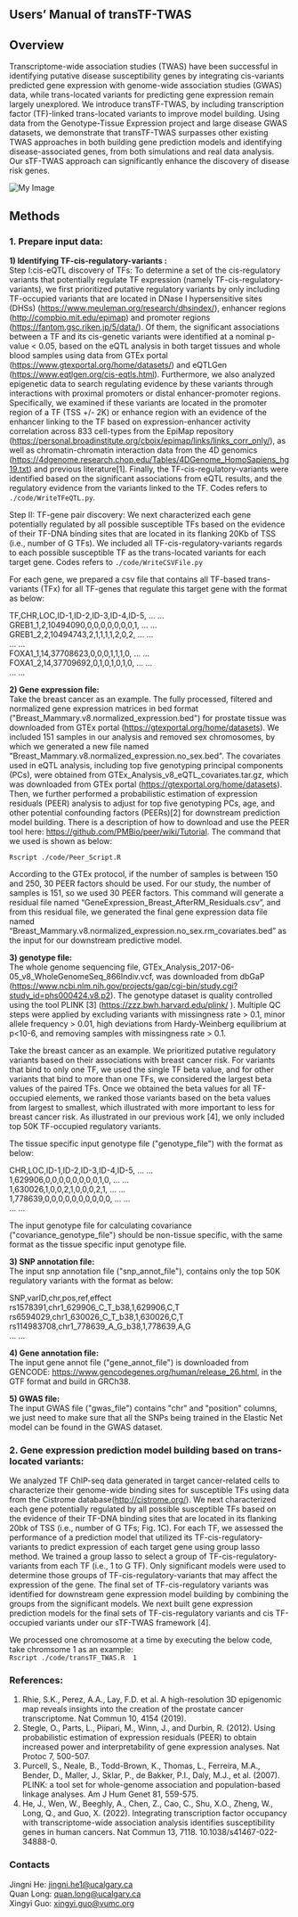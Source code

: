 ## Users’ Manual of transTF-TWAS
## Overview
Transcriptome-wide association studies (TWAS) have been successful in identifying putative disease susceptibility genes by integrating cis-variants predicted gene expression with genome-wide association studies (GWAS) data, while trans-located variants for predicting gene expression remain largely unexplored. We introduce transTF-TWAS, by including transcription factor (TF)-linked trans-located variants to improve model building. Using data from the Genotype-Tissue Expression project and large disease GWAS datasets, we demonstrate that transTF-TWAS surpasses other existing TWAS approaches in both building gene prediction models and identifying disease-associated genes, from both simulations and real data analysis.  Our sTF-TWAS approach can significantly enhance the discovery of disease risk genes.

![My Image](Fig1A_B.PNG)

## Methods
### 1. Prepare input data: 
**1) Identifying TF-cis-regulatory-variants :**\
Step I:cis-eQTL discovery of TFs: To determine a set of the cis-regulatory variants that potentially regulate TF expression (namely TF-cis-regulatory-variants), we first prioritized putative regulatory variants by only including TF-occupied variants that are located in DNase I hypersensitive sites (DHSs) (https://www.meuleman.org/research/dhsindex/), enhancer regions (http://compbio.mit.edu/epimap) and promoter regions (https://fantom.gsc.riken.jp/5/data/). Of them, the significant associations between a TF and its cis-genetic variants were identified at a nominal p-value < 0.05, based on the eQTL analysis in both target tissues and whole blood samples using data from GTEx portal (https://www.gtexportal.org/home/datasets/) and eQTLGen (https://www.eqtlgen.org/cis-eqtls.html). Furthermore, we also analyzed epigenetic data to search regulating evidence by these variants through interactions with proximal promoters or distal enhancer-promoter regions. Specifically, we examined if these variants are located in the promoter region of a TF (TSS +/- 2K) or enhance region with an evidence of the enhancer linking to the TF based on expression-enhancer activity correlation across 833 cell-types from the EpiMap repository (https://personal.broadinstitute.org/cboix/epimap/links/links_corr_only/), as well as chromatin-chromatin interaction data from the 4D genomics (https://4dgenome.research.chop.edu/Tables/4DGenome_HomoSapiens_hg19.txt) and previous literature[1]. Finally, the TF-cis-regulatory-variants were identified based on the significant associations from eQTL results, and the regulatory evidence from the variants linked to the TF. Codes refers to `./code/WriteTFeQTL.py`.

Step II: TF-gene pair discovery: We next characterized each gene potentially regulated by all possible susceptible TFs based on the evidence of their TF-DNA binding sites that are located in its flanking 20Kb of TSS (i.e., number of G TFs). We included all TF-cis-regulatory-variants regards to each possible susceptible TF as the trans-located variants for each target gene. Codes refers to `./code/WriteCSVFile.py` 

For each gene, we prepared a csv file that contains all TF-based trans-variants (TFx) for all TF-genes that regulate this target gene with the format as below:

TF,CHR,LOC,ID-1,ID-2,ID-3,ID-4,ID-5, … … \
GREB1_1,2,10494090,0,0,0,0,0,0,0,1, … … \
GREB1_2,2,10494743,2,1,1,1,1,2,0,2, … … \
 … … \
FOXA1_1,14,37708623,0,0,0,1,1,1,0, … … \
FOXA1_2,14,37709692,0,1,0,1,0,1,0, … … \
 … … 

**2)	Gene expression file:** \
Take the breast cancer as an example. The fully processed, filtered and normalized gene expression matrices in bed format ("Breast_Mammary.v8.normalized_expression.bed") for prostate tissue was downloaded from GTEx portal (https://gtexportal.org/home/datasets). We included 151 samples in our analysis and removed sex chromosomes, by which we generated a new file named "Breast_Mammary.v8.normalized_expression.no_sex.bed". The covariates used in eQTL analysis, including top five genotyping principal components (PCs), were obtained from GTEx_Analysis_v8_eQTL_covariates.tar.gz, which was downloaded from GTEx portal (https://gtexportal.org/home/datasets). Then, we further performed a probabilistic estimation of expression residuals (PEER) analysis to adjust for top five genotyping PCs, age, and other potential confounding factors (PEERs)[2] for downstream prediction model building. There is a description of how to download and use the PEER tool here: https://github.com/PMBio/peer/wiki/Tutorial. The command that we used is shown as below: 

`Rscript ./code/Peer_Script.R`

According to the GTEx protocol, if the number of samples is between 150 and 250, 30 PEER factors should be used. For our study, the number of samples is 151, so we used 30 PEER factors. This command will generate a residual file named “GeneExpression_Breast_AfterRM_Residuals.csv”, and from this residual file, we generated the final gene expression data file named “Breast_Mammary.v8.normalized_expression.no_sex.rm_covariates.bed” as the input for our downstream predictive model. 

**3)	genotype file:**  
The whole genome sequencing file, GTEx_Analysis_2017-06-05_v8_WholeGenomeSeq_866Indiv.vcf, was downloaded from dbGaP (https://www.ncbi.nlm.nih.gov/projects/gap/cgi-bin/study.cgi?study_id=phs000424.v8.p2). The genotype dataset is quality controlled using the tool PLINK [3] (https://zzz.bwh.harvard.edu/plink/ ). Multiple QC steps were applied by excluding variants with missingness rate > 0.1, minor allele frequency > 0.01, high deviations from Hardy-Weinberg equilibrium at p<10-6, and removing samples with missingness rate > 0.1.

Take the breast cancer as an example. We prioritized putative regulatory variants based on their associations with breast cancer risk. For variants that bind to only one TF, we used the single TF beta value, and for other variants that bind to more than one TFs, we considered the largest beta values of the paired TFs. Once we obtained the beta values for all TF-occupied elements, we ranked those variants based on the beta values from largest to smallest, which illustrated with more important to less for breast cancer risk. As illustrated in our previous work [4], we only included top 50K TF-occupied regulatory variants. 

The tissue specific input genotype file ("genotype_file") with the format as below:

 CHR,LOC,ID-1,ID-2,ID-3,ID-4,ID-5, … … \
 1,629906,0,0,0,0,0,0,0,0,1,0, … … \
 1,630026,1,0,0,2,1,0,0,0,2,1, … … \
 1,778639,0,0,0,0,0,0,0,0,0,0, … … \
 … …

The input genotype file for calculating covariance ("covariance_genotype_file") should be non-tissue specific, with the same format as the tissue specific input genotype file.


**3)	SNP annotation file:** \
The input snp annotation file ("snp_annot_file"), contains only the top 50K regulatory variants with the format as below: 

SNP,varID,chr,pos,ref,effect \
rs1578391,chr1_629906_C_T_b38,1,629906,C,T \
rs6594029,chr1_630026_C_T_b38,1,630026,C,T \
rs114983708,chr1_778639_A_G_b38,1,778639,A,G \
… …


**4)	Gene annotation file:** \
The input gene annot file ("gene_annot_file") is downloaded from GENCODE: https://www.gencodegenes.org/human/release_26.html, in the GTF format and build in GRCh38.


**5)	GWAS file:** \
The input GWAS file ("gwas_file") contains "chr" and "position" columns, we just need to make sure that all the SNPs being trained in the Elastic Net model can be found in the GWAS dataset.


### 2. Gene expression prediction model building based on trans-located variants:
We analyzed TF ChIP-seq data generated in target cancer-related cells to characterize their genome-wide binding sites for susceptible TFs using data from the Cistrome database(http://cistrome.org/).  We next characterized each gene potentially regulated by all possible susceptible TFs based on the evidence of their TF-DNA binding sites that are located in its flanking 20bk of TSS (i.e., number of G TFs; Fig. 1C). For each TF, we assessed the performance of a prediction model that utilized its TF-cis-regulatory-variants to predict expression of each target gene using group lasso method. We trained a group lasso to select a group of TF-cis-regulatory-variants from each TF (i.e., 1 to G TF). Only significant models were used to determine those groups of TF-cis-regulatory-variants that may affect the expression of the gene. The final set of TF-cis-regulatory variants was identified for downstream gene expression model building by combining the groups from the significant models. We next built gene expression prediction models for the final sets of TF-cis-regulatory variants and cis TF-occupied variants under our sTF-TWAS framework [4].

We processed one chromosome at a time by executing the below code, take chromsome 1 as an example:\
`Rscript ./code/transTF_TWAS.R  1`

### References: 
1. Rhie, S.K., Perez, A.A., Lay, F.D. et al. A high-resolution 3D epigenomic map reveals insights into the creation of the prostate cancer transcriptome. Nat Commun 10, 4154 (2019).
2. Stegle, O., Parts, L., Piipari, M., Winn, J., and Durbin, R. (2012). Using probabilistic estimation of expression residuals (PEER) to obtain increased power and interpretability of gene expression analyses. Nat Protoc 7, 500-507.
3. Purcell, S., Neale, B., Todd-Brown, K., Thomas, L., Ferreira, M.A., Bender, D., Maller, J., Sklar, P., de Bakker, P.I., Daly, M.J., et al. (2007). PLINK: a tool set for whole-genome association and population-based linkage analyses. Am J Hum Genet 81, 559-575.
4. He, J., Wen, W., Beeghly, A., Chen, Z., Cao, C., Shu, X.O., Zheng, W., Long, Q., and Guo, X. (2022). Integrating transcription factor occupancy with transcriptome-wide association analysis identifies susceptibility genes in human cancers. Nat Commun 13, 7118. 10.1038/s41467-022-34888-0.

### Contacts
  Jingni He: jingni.he1@ucalgary.ca<br>
  Quan Long: quan.long@ucalgary.ca<br>
  Xingyi Guo: xingyi.guo@vumc.org<br>


